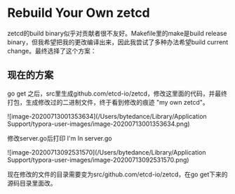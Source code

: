 

# Rebuild Your Own zetcd

zetcd的build binary似乎对贡献者很不友好。Makefile里的make是build release binary，但我希望把我的更改编译出来，因此我尝试了多种办法希望build current change。最终选择了这个方案： 

## 现在的方案

go get 之后，src里生成github.com/etcd-io/zetcd，修改这里面的代码，并最终打包，生成修改过的二进制文件，终于看到修改的痕迹 "my own zetcd"。

![image-20200713001353634](/Users/bytedance/Library/Application Support/typora-user-images/image-20200713001353634.png)



修改server.go后打印 I'm In server.go

![image-20200713092531570](/Users/bytedance/Library/Application Support/typora-user-images/image-20200713092531570.png)


现在修改的文件的目录需要变为src/github.com/etcd-io/zetcd，在go get下来的源码目录里面改。
